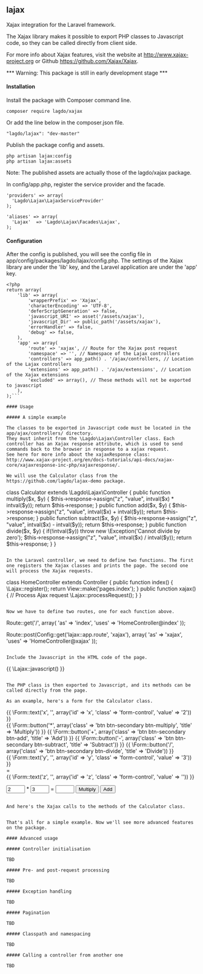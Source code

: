 ## lajax
Xajax integration for the Laravel framework.

The Xajax library makes it possible to export PHP classes to Javascript code, so they can be called directly from client side.

For more info about Xajax features, visit the website at http://www.xajax-project.org or Github https://github.com/Xajax/Xajax.

*** Warning: This package is still in early development stage ***

#### Installation

Install the package with Composer command line.
```
composer require lagdo/xajax
```
Or add the line below in the composer.json file.
```
"lagdo/lajax": "dev-master"
```

Publish the package config and assets.
```
php artisan lajax:config
php artisan lajax:assets
```
Note: The published assets are actually those of the lagdo/xajax package.

In config/app.php, register the service provider and the facade.
```
'providers' => array(
  'Lagdo\Lajax\LajaxServiceProvider'
);
```

```
'aliases' => array(
  'Lajax'  => 'Lagdo\Lajax\Facades\Lajax',
);
```

#### Configuration

After the config is published, you will see the config file in app/config/packages/lagdo/lajax/config.php.
The settings of the Xajax library are under the 'lib' key, and the Laravel application are under the 'app' key.
```
<?php
return array(
    'lib' => array(
        'wrapperPrefix' => 'Xajax',
        'characterEncoding' => 'UTF-8',
        'deferScriptGeneration' => false,
        'javascript_URI' => asset('/assets/xajax'),
        'javascript_Dir' => public_path('/assets/xajax'),
        'errorHandler' => false,
        'debug' => false,
    ),
    'app' => array(
        'route' => 'xajax', // Route for the Xajax post request
        'namespace' => '', // Namespace of the Lajax controllers
        'controllers' => app_path() . '/ajax/controllers, // Location of the Lajax controllers
        'extensions' => app_path() . '/ajax/extensions', // Location of the Xajax extensions
        'excluded' => array(), // These methods will not be exported to javascript
    ),
);```

#### Usage

##### A simple example

The classes to be exported in Javascript code must be located in the app/ajax/controllers/ directory.
They must inherit from the \Lagdo\Lajax\Controller class. Each controller has an Xajax response attribute, which is used to send commands back to the browser in response to a xajax request.
See here for more info about the xajaxResponse class: http://www.xajax-project.org/en/docs-tutorials/api-docs/xajax-core/xajaxresponse-inc-php/xajaxresponse/.

We will use the Calculator class from the https://github.com/lagdo/lajax-demo package.

```
class Calculator extends \Lagdo\Lajax\Controller
{
    public function multiply($x, $y)
    {
        $this->response->assign("z", "value", intval($x) * intval($y));
        return $this->response;
    }
    public function add($x, $y)
    {
        $this->response->assign("z", "value", intval($x) + intval($y));
        return $this->response;
    }
    public function subtract($x, $y)
    {
        $this->response->assign("z", "value", intval($x) - intval($y));
        return $this->response;
    }
    public function divide($x, $y)
    {
        if(!intval($y))
            throw new \Exception('Cannot divide by zero');
        $this->response->assign("z", "value", intval($x) / intval($y));
        return $this->response;
    }
}
```

In the Laravel controller, we need to define two functions. The first one registers the Xajax classes and prints the page. The second one will process the Xajax requests.

```
class HomeController extends Controller
{
    public function index()
    {
        \Lajax::register();
        return View::make('pages.index');
    }
    public function xajax()
    {
        // Process Ajax request
        \Lajax::processRequest();
    }
}
```

Now we have to define two routes, one for each function above.

```
Route::get('/', array(
    'as' => 'index',
    'uses' => 'HomeController@index'
));

Route::post(Config::get('lajax::app.route', 'xajax'), array(
    'as' => 'xajax',
    'uses' => 'HomeController@xajax'
));
```

Include the Javascript in the HTML code of the page.

```
{{ \Lajax::javascript() }}
```

The PHP class is then exported to Javascript, and its methods can be called directly from the page.

As an example, here's a form for the Calculator class.
```
<div class="row">
    <div class="col-md-2">
        {{ \Form::text('x', '', array('id' => 'x', 'class' => 'form-control', 'value' => '2')) }}
    </div>
    <div class="col-md-2 text-center">
        {{ \Form::button('*', array('class' => 'btn btn-secondary btn-multiply', 'title' => 'Multiply')) }}
        {{ \Form::button('+', array('class' => 'btn btn-secondary btn-add', 'title' => 'Add')) }}
        {{ \Form::button('-', array('class' => 'btn btn-secondary btn-subtract', 'title' => 'Subtract')) }}
        {{ \Form::button('/', array('class' => 'btn btn-secondary btn-divide', 'title' => 'Divide')) }}
    </div>
    <div class="col-md-2">
        {{ \Form::text('y', '', array('id' => 'y', 'class' => 'form-control', 'value' => '3')) }}
    </div>
    <div class="col-md-1 text-center"> = </div>
    <div class="col-md-2">
        {{ \Form::text('z', '', array('id' => 'z', 'class' => 'form-control', 'value' => '')) }}
    </div>
</div>

<input type="text" name="x" id="x" value="2" size="3" /> *
<input type="text" name="y" id="y" value="3" size="3" /> =
<input type="text" name="z" id="z" value="" size="3" />
<input type="button" value="Multiply" onclick="XajaxCalculator.multiply($('#x').val(), $('#y').val());return false;" />
<input type="button" value="Add" onclick="XajaxCalculator.add($('#x').val(), $('#y').val());return false;" />
```

And here's the Xajax calls to the methods of the Calculator class.
```
<script type="text/javascript">
$(document).ready(function(){
    $('.btn-multiply').click(function(){
        XajaxCalculator.multiply($('#x').val(), $('#y').val());
    });
    $('.btn-add').click(function(){
        XajaxCalculator.add($('#x').val(), $('#y').val());
    });
    $('.btn-subtract').click(function(){
        XajaxCalculator.subtract($('#x').val(), $('#y').val());
    });
    $('.btn-divide').click(function(){
        XajaxCalculator.divide($('#x').val(), $('#y').val());
    });
});
</script>
```

That's all for a simple example. Now we'll see more advanced features on the package.

#### Advanced usage

##### Controller initialisation

TBD

##### Pre- and post-request processing

TBD

##### Exception handling

TBD

##### Pagination

TBD

##### Classpath and namespacing

TBD

##### Calling a controller from another one

TBD

